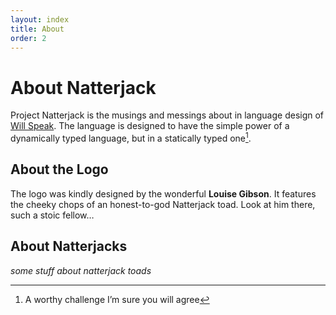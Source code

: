 ```yaml
---
layout: index
title: About
order: 2
---
```


# About Natterjack

Project Natterjack is the musings and messings about in language design of [Will Speak][plingdollar]. The language is designed to  have the simple power of a dynamically typed language, but in a statically typed one[^1].

## About the Logo

The logo was kindly designed by the wonderful **Louise Gibson**. It features the cheeky chops of an honest-to-god Natterjack toad. Look at him there, such a stoic fellow…  

## About Natterjacks

*some stuff about natterjack toads*

[plingdollar]: http://willspeak.me/
[^1]: A worthy challenge I’m sure you will agree
